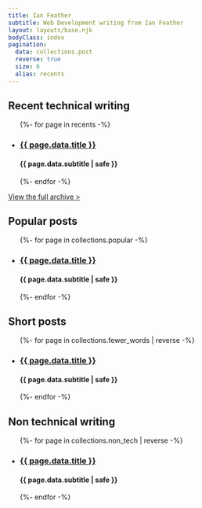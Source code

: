 ```yaml
---
title: Ian Feather
subtitle: Web Development writing from Ian Feather
layout: layouts/base.njk
bodyClass: index
pagination:
  data: collections.post
  reverse: true
  size: 6
  alias: recents
---
```



## Recent technical writing

<div class="index-section">
  <ul>
  {%- for page in recents -%}
    <li>
      <h3 class="index-title">
        <a href="{{ page.url }}">{{ page.data.title }}</a>
      </h3>
      <h4 class="index-subtitle">{{ page.data.subtitle | safe }}</h4>
    </li>
  {%- endfor -%}
  </ul>
  <a class="index-see-more" href="/posts">View the full archive ></a>
</div>


## Popular posts
<div class="index-section">
  <ul>
  {%- for page in collections.popular -%}
    <li>
      <h3 class="index-title">
        <a href="{{ page.url }}">{{ page.data.title }}</a>
      </h3>
      <h4 class="index-subtitle">{{ page.data.subtitle | safe }}</h4>
    </li>
  {%- endfor -%}
  </ul>
</div>

## Short posts

<div class="index-section">
  <ul>
  {%- for page in collections.fewer_words | reverse -%}
    <li>
      <h3 class="index-title">
        <a href="{{ page.url }}">{{ page.data.title }}</a>
      </h3>
      <h4 class="index-subtitle">{{ page.data.subtitle | safe }}</h4>
    </li>
  {%- endfor -%}
  </ul>
</div>

## Non technical writing

<div class="index-section">
  <ul>
  {%- for page in collections.non_tech | reverse -%}
    <li>
      <h3 class="index-title">
        <a href="{{ page.url }}">{{ page.data.title }}</a>
      </h3>
      <h4 class="index-subtitle">{{ page.data.subtitle | safe }}</h4>
    </li>
  {%- endfor -%}
  </ul>
</div>
